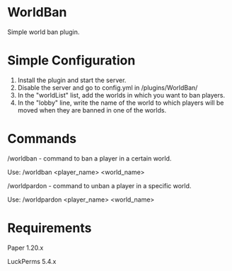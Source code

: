 # WorldBan
Simple world ban plugin.

# Simple Configuration
1) Install the plugin and start the server.
2) Disable the server and go to config.yml in <ServerFolder>/plugins/WorldBan/
3) In the "worldList" list, add the worlds in which you want to ban players.
4) In the "lobby" line, write the name of the world to which players will be moved when they are banned in one of the worlds.

# Commands
/worldban - command to ban a player in a certain world.

Use: /worldban <player_name> <world_name>

/worldpardon - command to unban a player in a specific world.

Use: /worldpardon <player_name> <world_name>
# Requirements
Paper 1.20.x

LuckPerms 5.4.x
